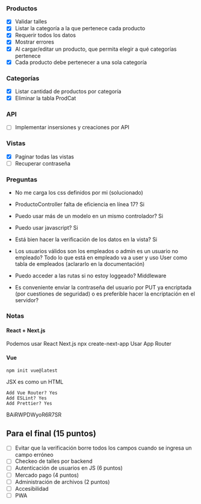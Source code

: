 ### Productos

- [X] Validar talles
- [X] Listar la categoría a la que pertenece cada producto
- [X] Requerir todos los datos
- [X] Mostrar errores
- [X] Al cargar/editar un producto, que permita elegir a qué categorías pertenece
- [X] Cada producto debe pertenecer a una sola categoría

### Categorías
- [X] Listar cantidad de productos por categoría
- [X] Eliminar la tabla ProdCat

### API
- [ ] Implementar insersiones y creaciones por API

### Vistas
- [X] Paginar todas las vistas
- [ ] Recuperar contraseña

### Preguntas
- No me carga los css definidos por mi (solucionado)
- ProductoController falta de eficiencia en línea 17? Si
- Puedo usar más de un modelo en un mismo controlador? Si
- Puedo usar javascript? Si

- Está bien hacer la verificación de los datos en la vista? Si
- Los usuarios válidos son los empleados o admin es un usuario no empleado? Todo lo que está en empleado va a user y uso User como tabla de empleados (aclararlo en la documentación)
- Puedo acceder a las rutas si no estoy loggeado? Middleware

- Es conveniente enviar la contraseña del usuario por PUT ya encriptada (por cuestiones de seguridad) o es preferible hacer la encriptación en el servidor?

### Notas

#### React + Next.js
Podemos usar React Next.js
    npx create-next-app
Usar App Router

#### Vue
    
    npm init vue@latest

JSX es como un HTML

    Add Vue Router? Yes
    Add ESLint? Yes
    Add Prettier? Yes

BAiRWPDWyoR6R7SR

## Para el final (15 puntos)
- [ ] Evitar que la verificación borre todos los campos cuando se ingresa un campo erróneo
- [ ] Checkeo de talles por backend
- [ ] Autenticación de usuarios en JS (6 puntos)
- [ ] Mercado pago (4 puntos)
- [ ] Administración de archivos (2 puntos)
- [ ] Accesibilidad
- [ ] PWA
